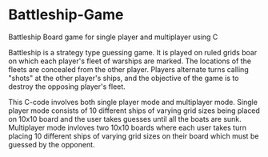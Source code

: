 # Battleship-Game
Battleship Board game for single player and multiplayer using C

Battleship is a strategy type guessing game. It is played on ruled grids boar on which each player's fleet of warships are marked. The locations of the fleets are concealed from the other player. Players alternate turns calling "shots" at the other player's ships, and the objective of the game is to destroy the opposing player's fleet.

This C-code involves both single player mode and multiplayer mode. Single player mode consists of 10 different ships of varying grid sizes being placed on 10x10 board and the user takes guesses until all the boats are sunk. Multiplayer mode invloves two 10x10 boards where each user takes turn placing 10 different ships of varying grid sizes on their board which must be guessed by the opponent.
